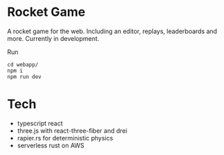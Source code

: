 # Rocket Game
A rocket game for the web. Including an editor, replays, leaderboards and more. Currently in development.

Run
```
cd webapp/
npm i
npm run dev
```

# Tech
- typescript react
- three.js with react-three-fiber and drei
- rapier.rs for deterministic physics
- serverless rust on AWS
